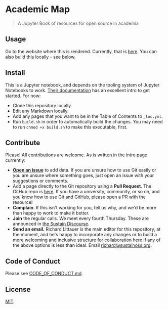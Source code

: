 # Academic Map

> A Jupyter Book of resources for open source in academia

## Usage

Go to the website where this is rendered. Currently, that is [here](https://sustainers.github.io/academic-map/intro.html). You can also build this locally - see below.

## Install

This is a Jupyter notebook, and depends on the tooling system of Jupyter Notebooks to work. [Their documentation](https://jupyterbook.org/en/stable/intro.html) has an excellent intro to get started. For now:

- Clone this repository locally.
- Edit any Markdown locally.
- Add any pages that you want to be in the Table of Contents to `_toc.yml`.
- Run `build.sh` in order to automatically build the changes. You may need to run `chmod +x build.sh` to make this executable, first.

## Contribute

Please! All contributions are welcome. As is written in the intro page currently:

- [**Open an issue**](https://github.com/sustainers/academic-map/issues/new) to add data. If you are unsure how to use Git easily or you are unsure where something goes, just open an issue with your suggestions or comments.
- Add a page directly to the Git repository using a **Pull Request**. The GitHub repo is [here](https://github.com/sustainers/academic-map/). If you have a university, community, or so on, and you know how to use Git and GitHub, please open a PR with the resource!
- **Complain**. If this isn't working for you, tell us why, and we'd be more than happy to work to make it better.
- **Join** the regular calls. We meet every fourth Thursday. These are announced in [the Sustain Discourse](https://discourse.sustainoss.org/).
- **Send an email.** Richard Littauer is the main editor for this repository, at the moment, and he's happy to incorporate any changes or to build a more welcoming and inclusive structure for collaboration here if any of the above options is less than ideal. Email [richard@sustainoss.org](mailto:richard@sustainoss.org).

## Code of Conduct

Please see [CODE_OF_CONDUCT.md](CODE_OF_CONDUCT.md).

## License

[MIT](LICENSE).
